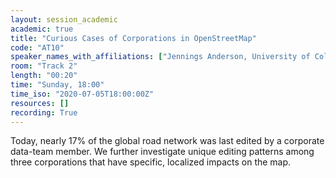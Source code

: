 ```yaml
---
layout: session_academic
academic: true
title: "Curious Cases of Corporations in OpenStreetMap"
code: "AT10"
speaker_names_with_affiliations: ["Jennings Anderson, University of Colorado Boulder","Dipto Sarkar, University College Cork"]
room: "Track 2"
length: "00:20"
time: "Sunday, 18:00"
time_iso: "2020-07-05T18:00:00Z"
resources: []
recording: True
---
```

Today, nearly 17% of the global road network was last edited by a corporate data-team member. We further investigate unique editing patterns among three corporations that have specific, localized impacts on the map.
